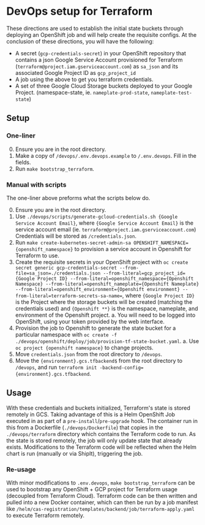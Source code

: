 # DevOps setup for Terraform

These directions are used to establish the initial state buckets through deploying an OpenShift job and will help create the requisite configs. At the conclusion of these directions, you will have the following:

- A secret (`gcp-credentials-secret`) in your OpenShift repository that contains a json Google Service Account provisioned for Terraform (`terraform@project.iam.gserviceaccount.com`) as `sa_json` and its associated Google Project ID as `gcp_project_id`
- A job using the above to get you terraform credentials.
- A set of three Google Cloud Storage buckets deployed to your Google Project. (namespace-state, ie. `nameplate-prod-state`, `nameplate-test-state`)

## Setup

### One-liner

0. Ensure you are in the root directory.
1. Make a copy of `/devops/.env.devops.example` to `/.env.devops`. Fill in the fields.
2. Run `make bootstrap_terraform`.

### Manual with scripts

The one-liner above preforms what the scripts below do.

0. Ensure you are in the root directory.
1. Use `./devops/scripts/generate-gcloud-credentials.sh {Google Service Account Email}`, where `{Google Service Account Email}` is the service account email (ie. `terraform@project.iam.gserviceaccount.com`) Credentials will be stored as `/credentials.json`.
2. Run `make create-kubernetes-secret-admin-sa OPENSHIFT_NAMESPACE={openshift_namespace}` to provision a service account in Openshift for Terraform to use.
3. Create the requisite secrets in your OpenShift project with `oc create secret generic gcp-credentials-secret --from-file=sa_json=./credentials.json --from-literal=gcp_project_id={Google Project ID} --from-literal=openshift_namespace={Openshift Namespace} --from-literal=openshift_nameplate={Openshift Nameplate} --from-literal=openshift_environment={Openshift environment} --from-literal=terraform-secrets-sa-name=`, where `{Google Project ID}` is the Project where the storage buckets will be created (matching the credentials used) and `{Openshift **}` is the namespace, nameplate, and environment of the Openshift project.
   a. You will need to be logged into OpenShift, using your token provided by the web interface.
4. Provision the job to Openshift to generate the state bucket for a particular namespace with `oc create -f ./devops/openshift/deploy/job/provision-tf-state-bucket.yaml`.
   a. Use `oc project {openshift namespace}` to change projects.
5. Move `credentials.json` from the root directory to `/devops`.
6. Move the `{environment}.gcs.tfbackend$` from the root directory to `/devops`, and run `terraform init -backend-config={environment}.gcs.tfbackend`.

## Usage

With these credentials and buckets initialized, Terraform's state is stored remotely in GCS. Taking advantage of this is a Helm OpenShift Job executed in as part of a `pre-install`/`pre-upgrade` hook. The container run in this from a Dockerfile (`./devops/Dockerfile`) that copies in the `./devops/terraform` directory which contains the Terraform code to run. As the state is stored remotely, the job will only update state that already exists. Modifications to the Terraform code will be reflected when the Helm chart is run (manually or via ShipIt), triggering the job.

### Re-usage

With minor modifications to `.env.devops`, `make bootstrap_terraform` can be used to bootstrap any OpenShift + GCP project for Terraform usage (decoupled from Terraform Cloud). Terraform code can be then written and pulled into a new Docker container, which can then be run by a job manifest like `/helm/cas-registration/templates/backend/job/terraform-apply.yaml` to execute Terraform remotely.
